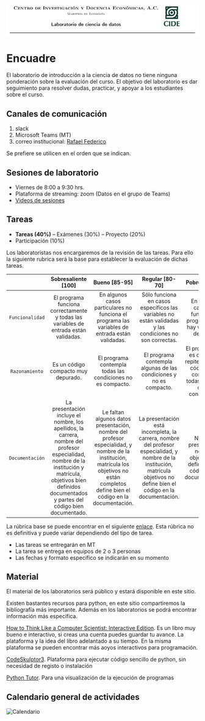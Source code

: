 ![](https://raw.githubusercontent.com/rafneta/CienciaDatosPythonCIDE/master/imagenes/banner.png)

# Encuadre

El laboratorio de introducción a la ciencia de datos no tiene ninguna ponderación sobre la evaluación del curso. El objetivo del laboratorio es dar seguimiento para resolver dudas, practicar, y apoyar a los estudiantes sobre el curso.


## Canales de comunicación 

1. slack
2. Microsoft Teams (MT)
3. correo institucional: <a href="mailto:rafael.martinez@alumnos.cide.edu?Subject=Laboratorio%20Ciencia%20de%20Datos"><i class="fa fa-envelope" aria-hidden="true"></i> Rafael </a> <a href="mailto:federico.daverio@alumnos.cide.edu?Subject=Laboratorio%20Ciencia%20de%20Datos"><i class="fa fa-envelope" aria-hidden="true"></i> Federico</a>

Se prefiere se utilicen en el orden que se indican. 

## Sesiones de laboratorio

- Viernes de 8:00 a 9:30 hrs.
- Plataforma de streaming: zoom (Datos en el grupo de Teams)
- [Videos de sesiones](https://cideo365-my.sharepoint.com/:f:/g/personal/rafael_martinez_alumnos_cide_edu/Ep-HPMTIHGNDpRXyGTDGYPQBp3IzXCJXsha-jHCSVtPKrw?e=Croqjz)



## Tareas

- **Tareas (40%)** 
– Exámenes (30%)
– Proyecto (20%)
- Participación (10%)


Los laboratoristas nos encargaremos de la revisión de las tareas. Para ello la siguiente rubrica será la base para establecer la evaluación de dichas tareas.

| | Sobresaliente [100]   | Bueno [85-95] |Regular [80-70]| Pobre [50-60]| No aceptable [0-40]| 
|:--:|:--------------:|:-----:|:-----:|:---:|:--:|
|`Funcionalidad`  | El programa funciona correctamente y todas las variables de entrada están validadas. | En algunos casos particulares no funciona el programa las variables de entrada están validadas.   |Sólo funciona en casos específicos las variables no están validadas y las condiciones no son correctas. |En algunos casos no funciona el programa y no hay validación de datos. | No funciona ningún caso.|
| `Razonamiento` |Es un código compacto muy depurado.|El programa contempla todas las condiciones no es compacto.|El programa contempla algunas de las condiciones y no es compacto.|El programa no es depurado repite partes de código y no contempla todas la partes de las condiciones.|No hay razonamiento lógico.|
|`Documentación`|La presentación incluye el nombre, los apellidos, la carrera, nombre del profesor especialidad, nombre de la institución y matrícula, objetivos bien definidos documentados y partes del código bien documentado.|Le faltan algunos datos presentación, nombre del profesor especialidad, y nombre de la institución, matrícula los objetivos no están completos define bien el código en la documentación.|La presentación está incompleta, la carrera, nombre del profesor especialidad, y nombre de la institución, matrícula objetivos no define bien el código en la documentación.|No tiene presentación no tiene objetivos no define bien el código en la documentación.|No es aceptable la documentación.|


La rúbrica base se puede encontrar en el siguiente [enlace](http://200.57.56.254/Siretea/Carruseles/CarruselIO/R%C3%BAbrica/rbrica_para_evaluar_un_programa_en_c.html). Esta rúbrica no es definitiva y puede variar dependiendo del tipo de tarea. 

- Las tareas se entregarán en MT
- La tarea se entrega en equipos de 2 o 3 personas
- Las fechas y formato especifico se indicarán en su momento

## Material


El material de los laboratorios será público y estará disponible en este sitio.  

Existen bastantes recursos para python, en este sitio compartiremos la bibliografía más importante. Además en los laboratorios se podrá encontrar información más especifica. 

[How to Think Like a Computer Scientist: Interactive Edition][HttpI]. Es un libro muy bueno e interactivo, si creas una cuenta puedes guardar tu avance. La plataforma y la idea del libro adelantado a su tiempo. En la misma plataforma se pueden encontrar más aoyos interactivos para programación.  

[CodeSkulptor3][csk]. Plataforma para ejecutar código sencillo de python, sin necesidad de registo o instalación

[Python Tutor][pt]. Para una visualización de la ejecución de programas 

## Calendario general de actividades


![Calendario][]

[HttpI]: https://runestone.academy/runestone/books/published/thinkcspy/index.html
[csk]: https://py3.codeskulptor.org/
[pt]: http://pythontutor.com/
[Calendario]: Calendario_cdp_2021.png
